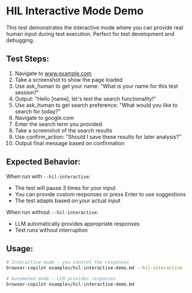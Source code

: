 # HIL Interactive Mode Demo

This test demonstrates the interactive mode where you can provide real human input
during test execution. Perfect for test development and debugging.

## Test Steps:

1. Navigate to www.example.com
2. Take a screenshot to show the page loaded
3. Use ask_human to get your name: "What is your name for this test session?"
4. Output: "Hello [name], let's test the search functionality!"
5. Use ask_human to get search preference: "What would you like to search for today?"
6. Navigate to google.com
7. Enter the search term you provided
8. Take a screenshot of the search results
9. Use confirm_action: "Should I save these results for later analysis?"
10. Output final message based on confirmation

## Expected Behavior:

When run with `--hil-interactive`:
- The test will pause 3 times for your input
- You can provide custom responses or press Enter to use suggestions
- The test adapts based on your actual input

When run without `--hil-interactive`:
- LLM automatically provides appropriate responses
- Test runs without interruption

## Usage:

```bash
# Interactive mode - you control the responses
browser-copilot examples/hil-interactive-demo.md --hil-interactive

# Automated mode - LLM provides responses
browser-copilot examples/hil-interactive-demo.md
```
